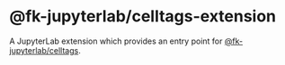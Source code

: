 # @fk-jupyterlab/celltags-extension

A JupyterLab extension which provides an entry point for
[@fk-jupyterlab/celltags](../celltags).
